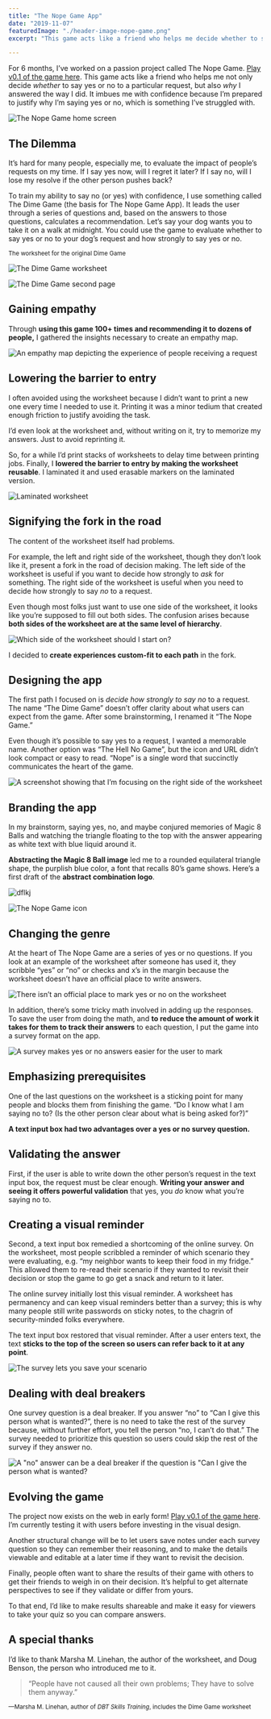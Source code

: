 ```yaml
---
title: "The Nope Game App"
date: "2019-11-07"
featuredImage: "./header-image-nope-game.png"
excerpt: "This game acts like a friend who helps me decide whether to say yes or no when someone asks me to do something."

---
```


For 6 months, I’ve worked on a passion project called The Nope Game. [Play v0.1 of the game here](https://thenopegame.gtsb.io/). This game acts like a friend who helps me not only decide _whether_ to say yes or no to a particular request, but also _why_ I answered the way I did. It imbues me with confidence because I’m prepared to justify why I’m saying yes or no, which is something I’ve struggled with.

![The Nope Game home screen](home-screen-nope-game.png)

## The Dilemma

It’s hard for many people, especially me, to evaluate the impact of people’s requests on my time. If I say yes now, will I regret it later? If I say no, will I lose my resolve if the other person pushes back?

To train my ability to say no (or yes) with confidence, I use something called The Dime Game (the basis for The Nope Game App). It leads the user through a series of questions and, based on the answers to those questions, calculates a recommendation. Let’s say your dog wants you to take it on a walk at midnight. You could use the game to evaluate whether to say yes or no to your dog’s request and how strongly to say yes or no.

<small>The worksheet for the original Dime Game</small>

![The Dime Game worksheet](dime-game-worksheet-one.jpeg)

![The Dime Game second page](dime-game-worksheet-two.jpeg)

## Gaining empathy

Through **using this game 100+ times and recommending it to dozens of people,** I gathered the insights necessary to create an empathy map.

![An empathy map depicting the experience of people receiving a request](empathy-map.jpeg)

## Lowering the barrier to entry

I often avoided using the worksheet because I didn’t want to print a new one every time I needed to use it. Printing it was a minor tedium that created enough friction to justify avoiding the task.

I’d even look at the worksheet and, without writing on it, try to memorize my answers. Just to avoid reprinting it.

So, for a while I’d print stacks of worksheets to delay time between printing jobs. Finally, I **lowered the barrier to entry by making the worksheet reusable**. I laminated it and used erasable markers on the laminated version.

![Laminated worksheet](laminated-worksheet.jpeg)

## Signifying the fork in the road

The content of the worksheet itself had problems.

For example, the left and right side of the worksheet, though they don’t look like it, present a fork in the road of decision making. The left side of the worksheet is useful if you want to decide how strongly to _ask_ for something. The right side of the worksheet is useful when you need to decide how strongly to say _no_ to a request.

Even though most folks just want to use one side of the worksheet, it looks like you’re supposed to fill out both sides. The confusion arises because **both sides of the worksheet are at the same level of hierarchy**.

![Which side of the worksheet should I start on?](two-column-worksheet.jpeg)

I decided to **create experiences custom-fit to each path** in the fork.

## Designing the app

The first path I focused on is _decide how strongly to say no_ to a request. The name “The Dime Game” doesn’t offer clarity about what users can expect from the game. After some brainstorming, I renamed it “The Nope Game.”

Even though it’s possible to say yes to a request, I wanted a memorable name. Another option was “The Hell No Game”, but the icon and URL didn’t look compact or easy to read. “Nope” is a single word that succinctly communicates the heart of the game.

![A screenshot showing that I’m focusing on the right side of the worksheet](right-side-worksheet.jpeg)


## Branding the app

In my brainstorm, saying yes, no, and maybe conjured memories of Magic 8 Balls and watching the triangle floating to the top with the answer appearing as white text with blue liquid around it.

**Abstracting the Magic 8 Ball image** led me to a rounded equilateral triangle shape, the purplish blue color, a font that recalls 80’s game shows. Here’s a first draft of the **abstract combination logo**.

![dflkj](magic-eight-ball.jpeg)

![The Nope Game icon](nope-game-logo.jpg)

## Changing the genre

At the heart of The Nope Game are a series of yes or no questions. If you look at an example of the worksheet after someone has used it, they scribble “yes” or “no” or checks and x’s in the margin because the worksheet doesn’t have an official place to write answers.

![There isn’t an official place to mark yes or no on the worksheet](rosie-request.jpeg)

In addition, there’s some tricky math involved in adding up the responses. To save the user from doing the math, and **to reduce the amount of work it takes for them to track their answers** to each question, I put the game into a survey format on the app.

![A survey makes yes or no answers easier for the user to mark](can-i-give.jpeg)

## Emphasizing prerequisites

One of the last questions on the worksheet is a sticking point for many people and blocks them from finishing the game. “Do I know what I am saying no to? (Is the other person clear about what is being asked for?)”

**A text input box had two advantages over a yes or no survey question.**

## Validating the answer

First, if the user is able to write down the other person’s request in the text input box, the request must be clear enough. **Writing your answer and seeing it offers powerful validation** that yes, you _do_ know what you’re saying no to.

## Creating a visual reminder

Second, a text input box remedied a shortcoming of the online survey. On the worksheet, most people scribbled a reminder of which scenario they were evaluating, e.g. “my neighbor wants to keep their food in my fridge.” This allowed them to re-read their scenario if they wanted to revisit their decision or stop the game to go get a snack and return to it later.

The online survey initially lost this visual reminder. A worksheet has permanency and can keep visual reminders better than a survey; this is why many people still write passwords on sticky notes, to the chagrin of security-minded folks everywhere.

The text input box restored that visual reminder. After a user enters text, the text **sticks to the top of the screen so users can refer back to it at any point**.

![The survey lets you save your scenario](saved-scenario.jpeg)

## Dealing with deal breakers

One survey question is a deal breaker. If you answer “no” to “Can I give this person what is wanted?”, there is no need to take the rest of the survey because, without further effort, you tell the person “no, I can’t do that.” The survey needed to prioritize this question so users could skip the rest of the survey if they answer no.

![A "no" answer can be a deal breaker if the question is "Can I give the person what is wanted?](can-i-give.jpeg)

## Evolving the game

The project now exists on the web in early form! [Play v0.1 of the game here](https://thenopegame.gtsb.io/). I’m currently testing it with users before investing in the visual design.

Another structural change will be to let users save notes under each survey question so they can remember their reasoning, and to make the details viewable and editable at a later time if they want to revisit the decision.

Finally, people often want to share the results of their game with others to get their friends to weigh in on their decision. It’s helpful to get alternate perspectives to see if they validate or differ from yours.

To that end, I’d like to make results shareable and make it easy for viewers to take your quiz so you can compare answers.

## A special thanks

I’d like to thank Marsha M. Linehan, the author of the worksheet, and Doug Benson, the person who introduced me to it.

> “People have not caused all their own problems; They have to solve them anyway.”

<small>—Marsha M. Linehan, author of _DBT Skills Training_, includes the Dime Game worksheet</small>
